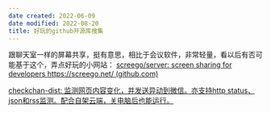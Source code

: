 ```yaml
---
date created: 2022-06-09
date modified: 2022-08-20
title: 好玩的github开源库搜集
---
```


跟聊天室一样的屏幕共享，挺有意思，相比于会议软件，非常轻量，看以后有否可能基于这个，弄点好玩的小网站：
[screego/server: screen sharing for developers https://screego.net/ (github.com)](https://github.com/screego/server)


[checkchan-dist: 监测网页内容变化，并发送异动到微信。亦支持http status、json和rss监测。配合自架云端，关电脑后也能运行。](https://gitee.com/easychen/checkchan-dist)
